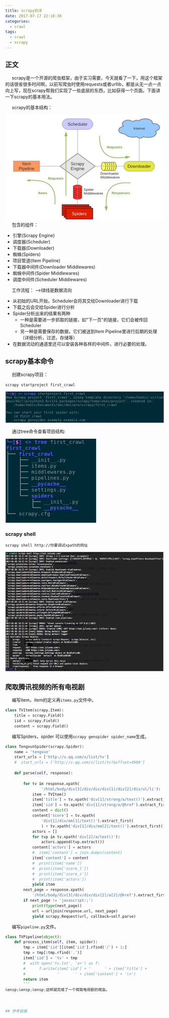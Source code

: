```yaml
---
title: scrapy初涉
date: 2017-07-17 22:18:30
categories:
  - crawl
tags:
  - crawl
  - scrapy
---
```


## 正文

&ensp;&ensp;&ensp;scrapy是一个开源的爬虫框架，由于实习需要，今天就看了一下，用这个框架的话很省很多时间啊，以前写爬虫时使用requests或者urllib，都是从无一点一点向上写，现在scrapy帮我们实现了一些底层的东西，比如获得一个页面。下面讲一下scrapy的基本用法。

<!--more-->

&ensp;&ensp;&ensp;scrapy的基本结构：

![scrapy](https://github.com/BlasphemyAngels/MarkDownPhotos/blob/master/scrapy.png?raw=true)
&ensp;&ensp;&ensp;包含的组件：
* 引擎(Scrapy Engine) 
* 调度器(Scheduler)
* 下载器(Downloader)
* 蜘蛛(Spiders)
* 项目管道(Item Pipeline)
* 下载器中间件(Downloader Middlewares)
* 蜘蛛中间件(Spider Middlewares)
* 调度中间件(Scheduler Middlewares)

&ensp;&ensp;&ensp;工作流程：
-->绿线是数据流向
* 从初始的URL开始，Scheduler会将其交给Downloader进行下载
* 下载之后会交给Spider进行分析
* Spider分析出来的结果有两种
  * 一种是需要进一步抓取的链接，如"下一页"的链接，它们会被传回Scheduler
  * 另一种是需要保存的数据，它们被送到Item Pipeline里进行后期的处理（详细分析，过滤，存储等）
* 在数据流动的通道里还可以安装各种各样的中间件，进行必要的处理。

## scrapy基本命令

&ensp;&ensp;&ensp;创建scrapy项目：

`scrapy startproject first_crawl`

![scrapy1](https://github.com/BlasphemyAngels/MarkDownPhotos/blob/master/scrapy1.png?raw=true)

&ensp;&ensp;&ensp;通过tree命令查看项目结构:

![scrapy2](https://github.com/BlasphemyAngels/MarkDownPhotos/blob/master/scrapy2.png?raw=true)
### scrapy shell

`scrapy shell http://你要调试xpath的网址`

![scrapy3](https://github.com/BlasphemyAngels/MarkDownPhotos/blob/master/scrapy3.png?raw=true)

## 爬取腾讯视频的所有电视剧

&ensp;&ensp;&ensp;编写item，item的定义再`items.py`文件中。

```python
class TVItem(scrapy.Item):
    title = scrapy.Field()
    iid = scrapy.Field()
    content = scrapy.Field()
```

&ensp;&ensp;&ensp;编写Spiders，spider 可以使用`scrapy genspider spider_name`生成。

```python
class TengxunSpider(scrapy.Spider):
    name = 'tengxun'
    start_urls = ['http://v.qq.com/x/list/tv']
    #  start_urls = ['http://v.qq.com/x/list/tv?&offset=4980']

    def parse(self, response):

        for tv in response.xpath(
                '/html/body/div[3]/div/div/div[1]/div[2]/div/ul/li'):
            item = TVItem()
            item['title'] = tv.xpath('div[1]/strong/a/text()').extract_first()
            item['iid'] = tv.xpath('div[1]/strong/a/@href').extract_first()
            content = dict()
            content['score'] = tv.xpath(
                'div[1]/div/em[1]/text()').extract_first(
                ) + tv.xpath('div[1]/div/em[2]/text()').extract_first()
            actors = []
            for tvp in tv.xpath('div[2]/a/text()'):
                actors.append(tvp.extract())
            content['actors'] = actors
            #  item['content'] = json.dumps(content)
            item['content'] = content
            #  print(item['name'])
            #  print(item['score_l'])
            #  print(item['score_s'])
            #  print(item['actors'])
            yield item
        next_page = response.xpath(
            '/html/body/div[3]/div/div/div[2]/a[2]/@href').extract_first()
        if next_page != 'javascript:;':
            print(type(next_page))
            url = urljoin(response.url, next_page)
            yield scrapy.Request(url, callback=self.parse)
```

&ensp;&ensp;&ensp;编写`pipeline.py`文件。

```python
class TVPipeline(object):
    def process_item(self, item, spider):
        tmp = item['iid'][item['iid'].rfind('/') + 1:]
        tmp = tmp[:tmp.rfind('.')]
        item['iid'] = 'tv' + tmp
        #  with open('tv.txt', 'a+') as f:
        #      f.write(item['iid'] + '      ' + item['title'] +
        #              '       ' + item['content'] + '\n')
        return item
        ```
&ensp;&ensp;&ensp;这样就完成了一个爬取电视剧的爬虫。



## 参考链接
